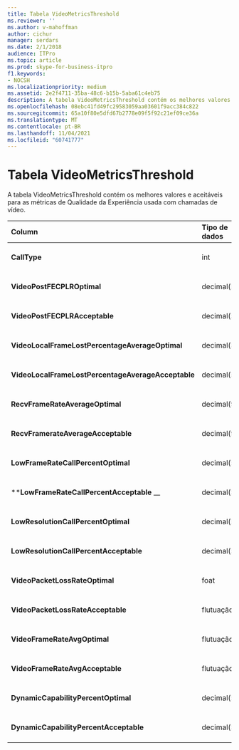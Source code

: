 ```yaml
---
title: Tabela VideoMetricsThreshold
ms.reviewer: ''
ms.author: v-mahoffman
author: cichur
manager: serdars
ms.date: 2/1/2018
audience: ITPro
ms.topic: article
ms.prod: skype-for-business-itpro
f1.keywords:
- NOCSH
ms.localizationpriority: medium
ms.assetid: 2e2f4711-35ba-48c6-b15b-5aba61c4eb75
description: A tabela VideoMetricsThreshold contém os melhores valores e aceitáveis para as métricas de Qualidade da Experiência usada com chamadas de vídeo.
ms.openlocfilehash: 08ebc41fd49fc29583059aa03601f9acc384c822
ms.sourcegitcommit: 65a10f80e5dfd67b2778e09f5f92c21ef09ce36a
ms.translationtype: MT
ms.contentlocale: pt-BR
ms.lasthandoff: 11/04/2021
ms.locfileid: "60741777"
---
```

# <a name="videometricsthreshold-table"></a>Tabela VideoMetricsThreshold
 
A tabela VideoMetricsThreshold contém os melhores valores e aceitáveis para as métricas de Qualidade da Experiência usada com chamadas de vídeo.
  

| **Column**                                               | **Tipo de dados**       | **Chave/Índice**  | **Detalhes**                          |
|:---------------------------------------------------------|:--------------------|:---------------|:-------------------------------------|
| **CallType** <br/>                                       | int  <br/>          | Primário  <br/> | Tipo de chamada realizada.  <br/> |
| **VideoPostFECPLROptimal** <br/>                         | decimal(5,2)  <br/> |                | O valor padrão é 0.05.  <br/>    |
| **VideoPostFECPLRAcceptable** <br/>                      | decimal(5,2)  <br/> |                | O valor padrão é 0.10.  <br/>    |
| **VideoLocalFrameLostPercentageAverageOptimal** <br/>    | decimal(5,2)  <br/> |                | O valor padrão é 5.0.  <br/>     |
| **VideoLocalFrameLostPercentageAverageAcceptable** <br/> | decimal(5,2)  <br/> |                | O valor padrão é 10.0.  <br/>    |
| **RecvFrameRateAverageOptimal** <br/>                    | decimal(9,4)  <br/> |                | O valor padrão é 12.0000.  <br/> |
| **RecvFramerateAverageAcceptable** <br/>                 | decimal(9,4)  <br/> |                | O valor padrão é 7.0000.  <br/>  |
| **LowFrameRateCallPercentOptimal** <br/>                 | decimal(5,2)  <br/> |                | O valor padrão é 5.0.  <br/>     |
| \****LowFrameRateCallPercentAcceptable** _\_ <br/>        | decimal(5,2)  <br/> |                | O valor padrão é 10.0/  <br/>    |
| **LowResolutionCallPercentOptimal** <br/>                | decimal(5,2)  <br/> |                | O valor padrão é 5.0.  <br/>     |
| **LowResolutionCallPercentAcceptable** <br/>             | decimal(5,2)  <br/> |                | O valor padrão é 10.0.  <br/>    |
| **VideoPacketLossRateOptimal** <br/>                     | foat  <br/>         |                | O valor padrão é 0.05.  <br/>    |
| **VideoPacketLossRateAcceptable** <br/>                  | flutuação  <br/>        |                | O valor padrão é 0.10.  <br/>    |
| **VideoFrameRateAvgOptimal** <br/>                       | flutuação  <br/>        |                | O valor padrão é 12.  <br/>      |
| **VideoFrameRateAvgAcceptable** <br/>                    | flutuação  <br/>        |                | O valor padrão é 7.  <br/>       |
| **DynamicCapabilityPercentOptimal** <br/>                | decimal(5,2)  <br/> |                | O valor padrão é 5.00.  <br/>    |
| **DynamicCapabilityPercentAcceptable** <br/>             | decimal(5,2)  <br/> |                | O valor padrão é 10.00.  <br/>   |

